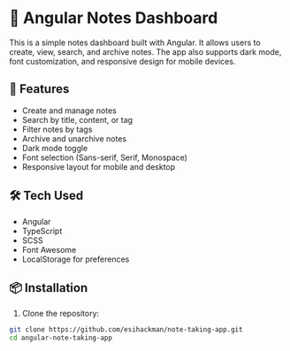 # 📝 Angular Notes Dashboard

This is a simple notes dashboard built with Angular. It allows users to create, view, search, and archive notes. The app also supports dark mode, font customization, and responsive design for mobile devices.

## 🚀 Features

- Create and manage notes
- Search by title, content, or tag
- Filter notes by tags
- Archive and unarchive notes
- Dark mode toggle
- Font selection (Sans-serif, Serif, Monospace)
- Responsive layout for mobile and desktop

## 🛠️ Tech Used

- Angular
- TypeScript
- SCSS
- Font Awesome
- LocalStorage for preferences

## 📦 Installation

1. Clone the repository:

```bash
git clone https://github.com/esihackman/note-taking-app.git
cd angular-note-taking-app
